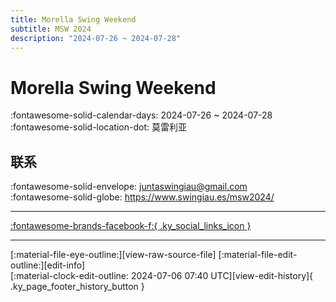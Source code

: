 ```yaml
---
title: Morella Swing Weekend
subtitle: MSW 2024
description: "2024-07-26 ~ 2024-07-28"
---
```


# Morella Swing Weekend 

:fontawesome-solid-calendar-days: 2024-07-26 ~ 2024-07-28  
:fontawesome-solid-location-dot: 莫雷利亚  

## 联系

:fontawesome-solid-envelope: <juntaswingiau@gmail.com>  
:fontawesome-solid-globe: <https://www.swingiau.es/msw2024/>  

---

 [:fontawesome-brands-facebook-f:{ .ky_social_links_icon }](https://www.facebook.com/MorellaSwingweekend)

---

<div class="ky_page_footer" markdown>
<div class="ky_page_footer_trailing" markdown="span">
[:material-file-eye-outline:][view-raw-source-file]
[:material-file-edit-outline:][edit-info]
</div>
<div class="ky_page_footer_leading" markdown="span">
[:material-clock-edit-outline: 2024-07-06 07:40 UTC][view-edit-history]{ .ky_page_footer_history_button }
</div>
</div>

[view-raw-source-file]: https://github.com/swingdance/events/blob/main/2024/es_ES/morella-swing-weekend-2024.json "查看原始源文件"
[edit-info]: https://github.com/swingdance/events/issues/new?assignees=&labels=update+event&projects=&template=03-update_entity.yml&title=%5B2024%2Fes_ES%5D%20Update%20Event%3A%20Morella%20Swing%20Weekend&region=es_ES&year=2024&id=morella-swing-weekend-2024&name=Morella%20Swing%20Weekend&org_id= "编辑信息"

[view-edit-history]: https://github.com/swingdance/events/commits/main/2024/es_ES/morella-swing-weekend-2024.json "查看编辑历史"
